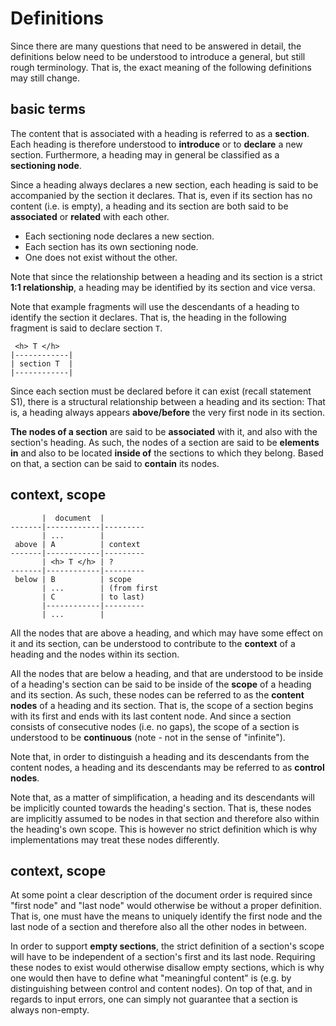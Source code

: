 
<!-- ======================================================================= -->
# Definitions

Since there are many questions that need to be answered in detail, the
definitions below need to be understood to introduce a general, but still
rough terminology. That is, the exact meaning of the following definitions
may still change.

<!-- ======================================================================= -->
## basic terms

The content that is associated with a heading is referred to as a **section**.
Each heading is therefore understood to **introduce** or to **declare** a new
section. Furthermore, a heading may in general be classified as a
**sectioning node**.

Since a heading always declares a new section, each heading is said to be
accompanied by the section it declares. That is, even if its section has no
content (i.e. is empty), a heading and its section are both said to be
**associated** or **related** with each other.

- Each sectioning node declares a new section.
- Each section has its own sectioning node.
- One does not exist without the other.

Note that since the relationship between a heading and its section is a strict
**1:1 relationship**, a heading may be identified by its section and vice versa.

Note that example fragments will use the descendants of a heading to identify
the section it declares. That is, the heading in the following fragment is
said to declare section `T`.

```
 <h> T </h>
|------------|
| section T  |
|------------|
```

Since each section must be declared before it can exist (recall statement S1),
there is a structural relationship between a heading and its section: That is,
a heading always appears **above/before** the very first node in its section.

**The nodes of a section** are said to be **associated** with it, and also
with the section's heading. As such, the nodes of a section are said to be
**elements in** and also to be located **inside of** the sections to which
they belong. Based on that, a section can be said to **contain** its nodes.

<!-- ======================================================================= -->
## context, scope

```
       |  document  |
-------|------------|---------
       | ...        |
 above | A          | context
-------|------------|---------
       | <h> T </h> | ?
-------|------------|---------
 below | B          | scope
       | ...        | (from first
       | C          | to last)
       |------------|---------
       | ...        |
```

All the nodes that are above a heading, and which may have some effect on it
and its section, can be understood to contribute to the **context** of a heading
and the nodes within its section.

All the nodes that are below a heading, and that are understood to be inside of
a heading's section can be said to be inside of the **scope** of a heading and
its section. As such, these nodes can be referred to as the **content nodes**
of a heading and its section. That is, the scope of a section begins with its
first and ends with its last content node. And since a section consists of
consecutive nodes (i.e. no gaps), the scope of a section is understood to be
**continuous** (note - not in the sense of "infinite").

Note that, in order to distinguish a heading and its descendants from the content
nodes, a heading and its descendants may be referred to as **control nodes**.

Note that, as a matter of simplification, a heading and its descendants will
be implicitly counted towards the heading's section. That is, these nodes are
implicitly assumed to be nodes in that section and therefore also within the
heading's own scope. This is however no strict definition which is why
implementations may treat these nodes differently.

<!-- ======================================================================= -->
## context, scope

At some point a clear description of the document order is required since
"first node" and "last node" would otherwise be without a proper definition.
That is, one must have the means to uniquely identify the first node and the
last node of a section and therefore also all the other nodes in between.

In order to support **empty sections**, the strict definition of a section's
scope will have to be independent of a section's first and its last node.
Requiring these nodes to exist would otherwise disallow empty sections, which
is why one would then have to define what "meaningful content" is (e.g. by
distinguishing between control and content nodes). On top of that, and in
regards to input errors, one can simply not guarantee that a section is
always non-empty.
